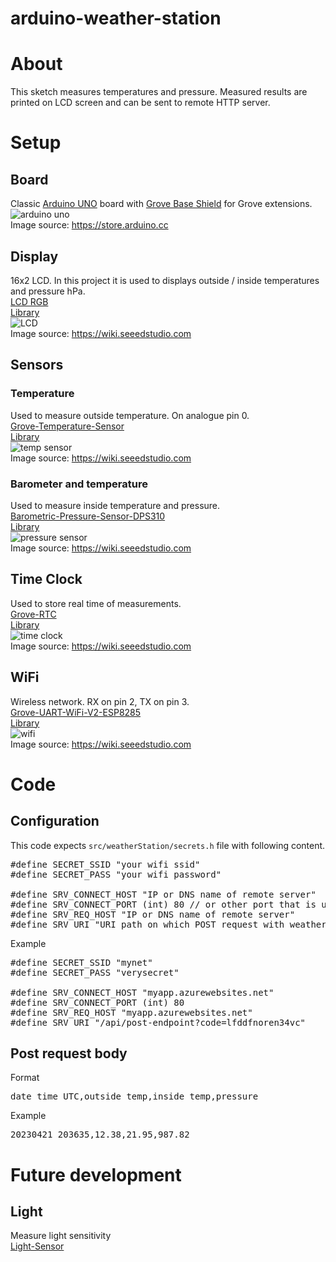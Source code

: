 # arduino-weather-station

# About
This sketch measures temperatures and pressure. Measured results are printed on LCD screen and can be sent to remote HTTP server.

# Setup
## Board
Classic [Arduino UNO](https://store.arduino.cc/products/arduino-uno-rev3) board with [Grove Base Shield](https://www.seeedstudio.com/Base-Shield-V2.html)
for Grove extensions.  
![arduino uno](https://cdn.shopify.com/s/files/1/0438/4735/2471/products/A000066_03.front_1000x750.jpg?v=1629815860)  
Image source: https://store.arduino.cc

## Display
16x2 LCD. In this project it is used to displays outside / inside temperatures and pressure hPa.  
[LCD RGB](https://wiki.seeedstudio.com/Grove-LCD_RGB_Backlight/)  
[Library](https://github.com/Seeed-Studio/Grove_LCD_RGB_Backlight)  
![LCD](https://files.seeedstudio.com/wiki/Grove_LCD_RGB_Backlight/images/intro.jpg)  
Image source: https://wiki.seeedstudio.com

## Sensors
### Temperature
Used to measure outside temperature.  On analogue pin 0.  
[Grove-Temperature-Sensor](https://www.seeedstudio.com/Grove-Temperature-Sensor.html)  
[Library](https://github.com/SeeedDocument/Grove-Temperature_Sensor_V1.2)  
![temp sensor](https://media-cdn.seeedstudio.com/media/catalog/product/cache/bb49d3ec4ee05b6f018e93f896b8a25d/h/t/httpsstatics3.seeedstudio.comseeedfile2017-11bazaar619116_1010200152.jpg)  
Image source: https://wiki.seeedstudio.com

### Barometer and temperature
Used to measure inside temperature and pressure.  
[Barometric-Pressure-Sensor-DPS310](https://wiki.seeedstudio.com/Grove-High-Precision-Barometric-Pressure-Sensor-DPS310/)  
[Library](https://github.com/Infineon/DPS310-Pressure-Sensor)  
![pressure sensor](https://files.seeedstudio.com/wiki/Grove-High-Precision-Barometer-Sensor-DPS310/img/Grove-High-Precision-Barometer-Sensor-DPS310-wiki.jpg)  
Image source: https://wiki.seeedstudio.com

## Time Clock
Used to store real time of measurements.  
[Grove-RTC](https://wiki.seeedstudio.com/Grove-RTC/)  
[Library](https://github.com/Seeed-Studio/RTC_DS1307)  
![time clock](https://files.seeedstudio.com/wiki/Grove-RTC/img/45d.jpg)  
Image source: https://wiki.seeedstudio.com

## WiFi
Wireless network. RX on pin 2, TX on pin 3.  
[Grove-UART-WiFi-V2-ESP8285](https://www.seeedstudio.com/Grove-UART-WiFi-V2-ESP8285.html)  
[Library](https://github.com/bportaluri/WiFiEsp)  
![wifi](https://media-cdn.seeedstudio.com/media/catalog/product/cache/bb49d3ec4ee05b6f018e93f896b8a25d/h/t/httpsstatics3.seeedstudio.comseeedfile2018-06bazaar832918_img_5263a.jpg)  
Image source: https://wiki.seeedstudio.com

# Code
## Configuration
This code expects `src/weatherStation/secrets.h` file with following content.
<pre>
#define SECRET_SSID "your wifi ssid"
#define SECRET_PASS "your wifi password"

#define SRV_CONNECT_HOST "IP or DNS name of remote server"
#define SRV_CONNECT_PORT (int) 80 // or other port that is used
#define SRV_REQ_HOST "IP or DNS name of remote server"
#define SRV_URI "URI path on which POST request with weather report is sent"
</pre>

Example
<pre>
#define SECRET_SSID "mynet"
#define SECRET_PASS "verysecret"

#define SRV_CONNECT_HOST "myapp.azurewebsites.net"
#define SRV_CONNECT_PORT (int) 80
#define SRV_REQ_HOST "myapp.azurewebsites.net"
#define SRV_URI "/api/post-endpoint?code=lfddfnoren34vc"
</pre>

## Post request body
Format
<pre>
date time UTC,outside temp,inside temp,pressure
</pre>
Example
<pre>
20230421 203635,12.38,21.95,987.82
</pre>

# Future development
## Light
Measure light sensitivity  
[Light-Sensor](https://wiki.seeedstudio.com/Grove-Light_Sensor/)
